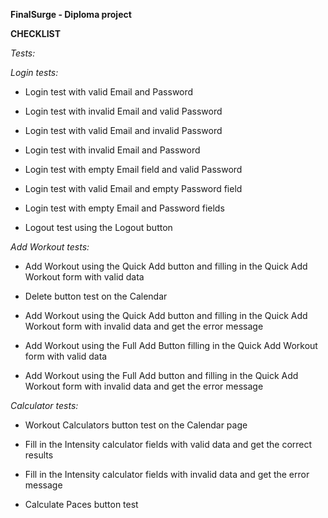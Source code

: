 **FinalSurge - Diploma project**

**CHECKLIST**

_Tests:_

_Login tests:_

  - Login test with valid Email and Password

  - Login test with invalid Email and valid Password

  - Login test with valid Email and invalid Password

  - Login test with invalid Email and Password

  - Login test with empty Email field and valid Password

  - Login test with valid Email and empty Password field

  - Login test with empty Email and Password fields

  - Logout test using the Logout button

_Add Workout tests:_

 - Add Workout using the Quick Add button and filling in the Quick Add Workout form with valid data

 - Delete button test on the Calendar

 - Add Workout using the Quick Add button and filling in the Quick Add Workout form with invalid data and get the error message

 - Add Workout using the Full Add Button filling in the Quick Add Workout form with valid data

 - Add Workout using the Full Add button and filling in the Quick Add Workout form with invalid data and get the error message

_Calculator tests:_

 - Workout Calculators button test on the Calendar page

 - Fill in the Intensity calculator fields with valid data and get the correct results

 - Fill in the Intensity calculator fields with invalid data and get the error message

 - Calculate Paces button test
  